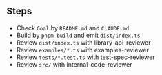## Steps

- Check `Goal` by `README.md` and `CLAUDE.md`
- Build by `pnpm build` and emit `dist/index.ts`
- Review `dist/index.ts` with library-api-reviewer
- Review `examples/*.ts` with examples-reviewer
- Review `tests/*.test.ts` with test-spec-reviewer
- Review `src/` with internal-code-reviewer
